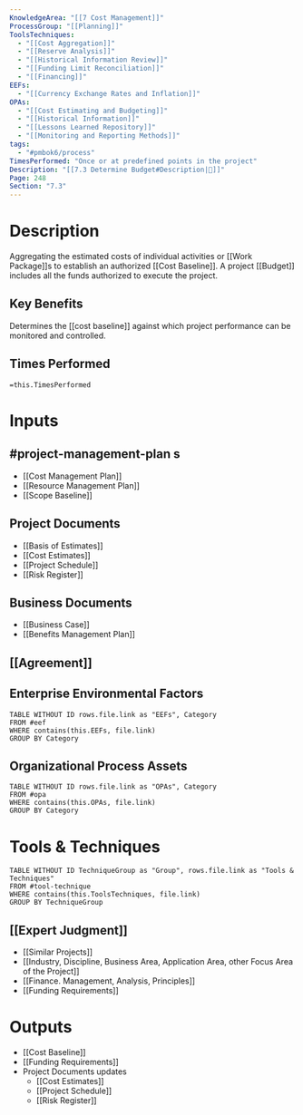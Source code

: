 ```yaml
---
KnowledgeArea: "[[7 Cost Management]]"
ProcessGroup: "[[Planning]]"
ToolsTechniques:
  - "[[Cost Aggregation]]"
  - "[[Reserve Analysis]]"
  - "[[Historical Information Review]]"
  - "[[Funding Limit Reconciliation]]"
  - "[[Financing]]"
EEFs:
  - "[[Currency Exchange Rates and Inflation]]"
OPAs:
  - "[[Cost Estimating and Budgeting]]"
  - "[[Historical Information]]"
  - "[[Lessons Learned Repository]]"
  - "[[Monitoring and Reporting Methods]]"
tags:
  - "#pmbok6/process"
TimesPerformed: "Once or at predefined points in the project"
Description: "[[7.3 Determine Budget#Description|📝]]"
Page: 248
Section: "7.3"
---
```

# Description
Aggregating the estimated costs of individual activities or [[Work Package]]s to establish an authorized [[Cost Baseline]]. A project [[Budget]] includes all the funds authorized to execute the project.
## Key Benefits
Determines the [[cost baseline]] against which project performance can be monitored and controlled.
## Times Performed
`=this.TimesPerformed`
# Inputs
## #project-management-plan s
- [[Cost Management Plan]]
- [[Resource Management Plan]]
- [[Scope Baseline]]
## Project Documents
- [[Basis of Estimates]]
- [[Cost Estimates]]
- [[Project Schedule]]
- [[Risk Register]]
## Business Documents
- [[Business Case]]
- [[Benefits Management Plan]]
## [[Agreement]]
## Enterprise Environmental Factors
```dataview
TABLE WITHOUT ID rows.file.link as "EEFs", Category
FROM #eef
WHERE contains(this.EEFs, file.link)
GROUP BY Category
```
## Organizational Process Assets
```dataview
TABLE WITHOUT ID rows.file.link as "OPAs", Category
FROM #opa
WHERE contains(this.OPAs, file.link)
GROUP BY Category
```
# Tools & Techniques
```dataview
TABLE WITHOUT ID TechniqueGroup as "Group", rows.file.link as "Tools & Techniques"
FROM #tool-technique
WHERE contains(this.ToolsTechniques, file.link)
GROUP BY TechniqueGroup
```
## [[Expert Judgment]]
- [[Similar Projects]]
- [[Industry, Discipline, Business Area, Application Area, other Focus Area of the Project]]
- [[Finance. Management, Analysis, Principles]]
- [[Funding Requirements]]
# Outputs
- [[Cost Baseline]]
- [[Funding Requirements]]
- Project Documents updates
	- [[Cost Estimates]]
	- [[Project Schedule]]
	- [[Risk Register]]